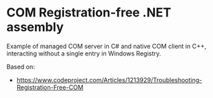 # COM Registration-free .NET assembly

Example of managed COM server in C# and native COM client in C++, interacting without a single entry in Windows Registry.

Based on:
 * https://www.codeproject.com/Articles/1213929/Troubleshooting-Registration-Free-COM
